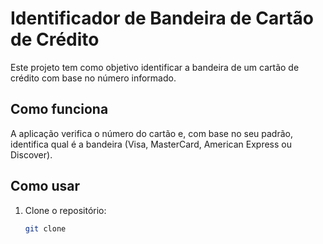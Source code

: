 # Identificador de Bandeira de Cartão de Crédito

Este projeto tem como objetivo identificar a bandeira de um cartão de crédito com base no número informado.

## Como funciona
A aplicação verifica o número do cartão e, com base no seu padrão, identifica qual é a bandeira (Visa, MasterCard, American Express ou Discover).

## Como usar
1. Clone o repositório:
   ```bash
   git clone 
